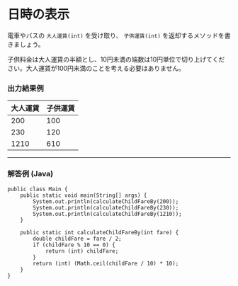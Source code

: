 # 日時の表示

電車やバスの `大人運賃(int)` を受け取り、 `子供運賃(int)` を返却するメソッドを書きましょう。

子供料金は大人運賃の半額とし、10円未満の端数は10円単位で切り上げてください。大人運賃が100円未満のことを考える必要はありません。

### 出力結果例

|大人運賃|子供運賃|
|---|---|
|200|100|
|230|120|
|1210|610|

---

### 解答例 (Java)

```
public class Main {
	public static void main(String[] args) {
		System.out.println(calculateChildFareBy(200));
		System.out.println(calculateChildFareBy(230));
		System.out.println(calculateChildFareBy(1210));
	} 
	
	public static int calculateChildFareBy(int fare) {
		double childFare = fare / 2;
		if (childFare % 10 == 0) {
			return (int) childFare;
		}
		return (int) (Math.ceil(childFare / 10) * 10);
	}
}
```
